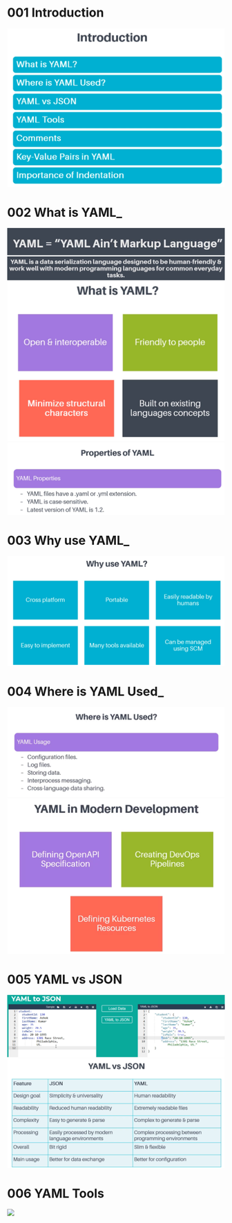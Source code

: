 # 001 Introduction
![](Images/2022-10-15-15-54-43.png)

# 002 What is YAML_
![](Images/2022-10-15-15-57-27.png)
![](Images/2022-10-15-15-58-08.png)
![](Images/2022-10-15-16-05-53.png)
![](Images/2022-10-15-16-06-18.png)

# 003 Why use YAML_
![](Images/2022-10-15-16-08-24.png)

# 004 Where is YAML Used_
![](Images/2022-10-15-17-09-16.png)
![](Images/2022-10-15-17-11-30.png)

# 005 YAML vs JSON
![](Images/2022-10-15-17-14-18.png)
![](Images/2022-10-15-17-18-54.png)

# 006 YAML Tools
![](2022-10-15-17-23-23.png)